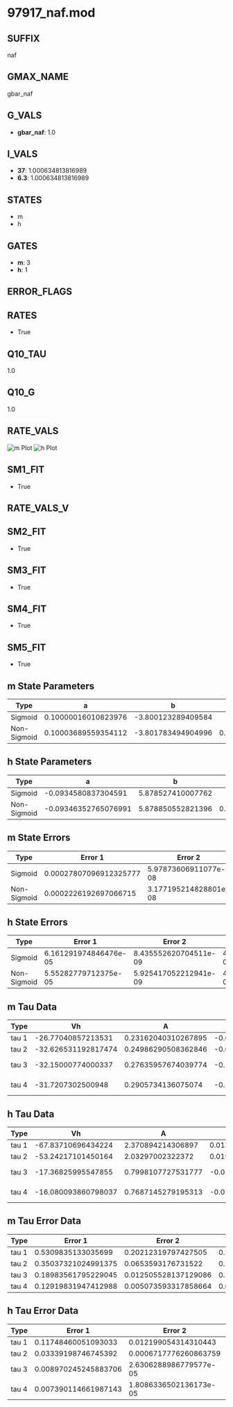 # 97917_naf.mod

## SUFFIX

naf

## GMAX_NAME

gbar_naf

## G_VALS

- **gbar_naf**: 1.0

## I_VALS

- **37**: 1.000634813816989
- **6.3**: 1.000634813816989

## STATES

- m
- h

## GATES

- **m**: 3
- **h**: 1

## ERROR_FLAGS


## RATES

- True

## Q10_TAU

1.0

## Q10_G

1.0

## RATE_VALS

![m Plot](/Users/pbozelos/Dropbox/icg-Chai-Panos/supermodels/output_markdown_files/Na/97917_naf.mod/images/m.png)
![h Plot](/Users/pbozelos/Dropbox/icg-Chai-Panos/supermodels/output_markdown_files/Na/97917_naf.mod/images/h.png)

## SM1_FIT

- True

## RATE_VALS_V

## SM2_FIT

- True

## SM3_FIT

- True

## SM4_FIT

- True

## SM5_FIT

- True

## m State Parameters

| Type | a | b | c | d |
| --- | --- | --- | --- | --- |
| Sigmoid | 0.10000016010823976 | -3.800123289409584 |
| Non-Sigmoid | 0.10003689559354112 | -3.801783494904996 | 0.9998291484720075 | 4.097711820009486e-05 |

## h State Parameters

| Type | a | b | c | d |
| --- | --- | --- | --- | --- |
| Sigmoid | -0.0934580837304591 | 5.878527410007762 |
| Non-Sigmoid | -0.09346352765076991 | 5.878850552821396 | 0.999967769037323 | 1.1942468989242592e-05 |

## m State Errors

| Type | Error 1 | Error 2 | Error 3 |
| --- | --- | --- | --- |
| Sigmoid | 0.00027807096912325777 | 5.97873606911077e-08 | 0.0001565247558852091 |
| Non-Sigmoid | 0.0002226192697066715 | 3.177195214828801e-08 | 0.00012531127199666317 |

## h State Errors

| Type | Error 1 | Error 2 | Error 3 |
| --- | --- | --- | --- |
| Sigmoid | 6.161291974846476e-05 | 8.435552620704511e-09 | 4.981238028071431e-05 |
| Non-Sigmoid | 5.55282779712375e-05 | 5.925417052212941e-09 | 4.4893111865639424e-05 |

## m Tau Data

| Type | Vh | A | b1 | b2 | c1 | c2 | d1 | d2 | e1 | e2 |
| --- | --- | --- | --- | --- | --- | --- | --- | --- | --- | --- |
| tau 1 | -26.77040857213531 | 0.23162040310267895 | -0.08644181052876228 | -0.056599987322778836 |
| tau 2 | -32.626531192817474 | 0.24986290508362846 | -0.08130649632093596 | 0.0005135123410829165 | -0.11154279875295882 | -0.0012741146169282284 |
| tau 3 | -32.15000774000337 | 0.27635957674039774 | -0.11557387846496042 | 0.0016555743057012607 | -7.038663343587998e-06 | -0.1645138571164905 | -0.004048855563632613 | -3.18871410638608e-05 |
| tau 4 | -31.7207302500948 | 0.2905734136075074 | -0.14504479965011094 | 0.0031815864390595206 | -2.8560193711434315e-05 | 8.949061115581525e-08 | -0.20772965112304934 | -0.008348815749375857 | -0.00015407911388400664 | -1.0172961413561406e-06 |

## h Tau Data

| Type | Vh | A | b1 | b2 | c1 | c2 | d1 | d2 | e1 | e2 |
| --- | --- | --- | --- | --- | --- | --- | --- | --- | --- | --- |
| tau 1 | -67.83710696434224 | 2.370894214306897 | 0.013869132959030781 | 0.0317495283023002 |
| tau 2 | -53.24217101450164 | 2.03297002322372 | 0.019851356214069936 | 0.0002373270493355105 | 0.050983074287676476 | -0.00023363895332319481 |
| tau 3 | -17.36825995547855 | 0.7998107727531777 | -0.010166039455764136 | -3.520433384397675e-05 | 2.2123407778821513e-07 | 0.05259696062276214 | -0.000710433361193646 | 2.409161979581218e-06 |
| tau 4 | -16.080093860798037 | 0.7687145279195313 | -0.014914511021833464 | -9.94304758161231e-05 | 5.824018511443759e-07 | 6.543422096857506e-09 | 0.04827539135650871 | -0.0006180926306717965 | -2.648231633111398e-06 | 4.2070885525802855e-08 |

## m Tau Error Data

| Type | Error 1 | Error 2 | Error 3 |
| --- | --- | --- | --- |
| tau 1 | 0.5309835133035699 | 0.20212319797427505 | 0.28598214022727775 |
| tau 2 | 0.35037321024991375 | 0.0653593176731522 | 0.18870732901322013 |
| tau 3 | 0.18983561795229045 | 0.012505528137129086 | 0.10224346887080431 |
| tau 4 | 0.12919831947412988 | 0.005073593317858664 | 0.06958485714010366 |

## h Tau Error Data

| Type | Error 1 | Error 2 | Error 3 |
| --- | --- | --- | --- |
| tau 1 | 0.11748460051093033 | 0.012199054314310443 | 0.061644640819306325 |
| tau 2 | 0.03339198746745392 | 0.0006717776260863759 | 0.017520909674306348 |
| tau 3 | 0.008970245245883706 | 2.6306288986779577e-05 | 0.004706723637300406 |
| tau 4 | 0.007390114661987143 | 1.8086336502136173e-05 | 0.003877622786054443 |

